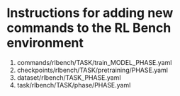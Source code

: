 # Instructions for adding new commands to the RL Bench environment

1. commands/rlbench/TASK/train_MODEL_PHASE.yaml
2. checkpoints/rlbench/TASK/pretraining/PHASE.yaml
3. dataset/rlbench/TASK_PHASE.yaml
4. task/rlbench/TASK/phase/PHASE.yaml
